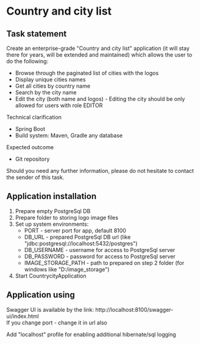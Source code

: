 # Country and city list

## Task statement

Create an enterprise-grade "Country and city list" application (it will stay there for years, will be extended and
maintained) which allows the user to do the following:

* Browse through the paginated list of cities with the logos
* Display unique cities names
* Get all cities by country name
* Search by the city name
* Edit the city (both name and logos) - Editing the city should be only allowed for users with role EDITOR

Technical clarification

- Spring Boot
- Build system: Maven, Gradle any database

Expected outcome

- Git repository

Should you need any further information, please do not hesitate to contact the sender of this task.

## Application installation

1) Prepare empty PostgreSql DB
2) Prepare folder to storing logo image files
3) Set up system environments:
    * PORT - server port for app, default 8100
    * DB_URL - prepared PostgreSql DB url (like "jdbc:postgresql://localhost:5432/postgres")
    * DB_USERNAME - username for access to PostgreSql server
    * DB_PASSWORD - password for access to PostgreSql server
    * IMAGE_STORAGE_PATH - path to prepared on step 2 folder (for windows like "D:/image_storage")
4) Start CountrycityApplication

## Application using

Swagger UI is available by the link: http://localhost:8100/swagger-ui/index.html  
If you change port - change it in url also

Add "localhost" profile for enabling additional hibernate/sql logging